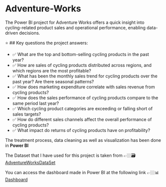# Adventure-Works
The Power BI project for Adventure Works offers a quick insight into cycling-related product sales and operational performance, enabling data-driven decisions.

⭐ ## Key questions the project answers:

* ✅ What are the top and bottom-selling cycling products in the past year?
* ✅ How are sales of cycling products distributed across regions, and which regions are the most profitable?
* ✅ What has been the monthly sales trend for cycling products over the past year? Are there seasonal patterns?
* ✅ How does marketing expenditure correlate with sales revenue from cycling products?
* ✅ How does the sales performance of cycling products compare to the same period last year?
* ✅ Which cycling product categories are exceeding or falling short of sales targets?
* ✅ How do different sales channels affect the overall performance of cycling products?
* ✅ What impact do returns of cycling products have on profitability?


The treatment process, data cleaning as well as visualization has been done in **Power BI**

The Dataset that I have used for this project is taken from 👉🏼🗃️ [AdventureWorksDataSet](https://learn.microsoft.com/en-us/sql/samples/adventureworks-install-configure?view=sql-server-ver16&tabs=ssms)



You can access the dashboard made in Power BI at the following link 👉🏼📊 [Dashboard](URL)


